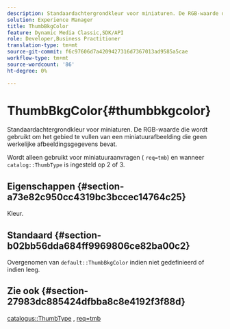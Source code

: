 ```yaml
---
description: Standaardachtergrondkleur voor miniaturen. De RGB-waarde die wordt gebruikt om het gebied te vullen van een miniatuurafbeelding die geen werkelijke afbeeldingsgegevens bevat.
solution: Experience Manager
title: ThumbBkgColor
feature: Dynamic Media Classic,SDK/API
role: Developer,Business Practitioner
translation-type: tm+mt
source-git-commit: f6c97606d7a4209427316d7367013ad9585a5cae
workflow-type: tm+mt
source-wordcount: '86'
ht-degree: 0%

---
```



# ThumbBkgColor{#thumbbkgcolor}

Standaardachtergrondkleur voor miniaturen. De RGB-waarde die wordt gebruikt om het gebied te vullen van een miniatuurafbeelding die geen werkelijke afbeeldingsgegevens bevat.

Wordt alleen gebruikt voor miniatuuraanvragen ( `req=tmb`) en wanneer `catalog::ThumbType` is ingesteld op 2 of 3.

## Eigenschappen {#section-a73e82c950cc4319bc3bccec14764c25}

Kleur.

## Standaard {#section-b02bb56dda684ff9969806ce82ba00c2}

Overgenomen van `default::ThumbBkgColor` indien niet gedefinieerd of indien leeg.

## Zie ook {#section-27983dc885424dfbba8c8e4192f3f88d}

[catalogus::ThumbType](../../../../../is-api/image-catalog/image-serving-api-ref/c-image-catalog-reference/c-image-svg-data-reference/c-image-data-reference/r-thumbtype-cat.md#reference-41149ddffc8749cba2f8d9c8e2611e03) ,  [req=tmb](../../../../../is-api/http-ref/image-serving-api-ref/c-http-protocol-reference/c-command-reference/r-req/r-req.md#reference-907cdb4a97034db7ad94695f25552e76)
